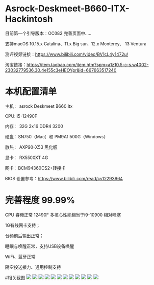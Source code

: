 # Asrock-Deskmeet-B660-ITX-Hackintosh

目前第一个引导版本：OC082     完善页面中.....


支持macOS 10.15.x Catalina、11.x Big sur、12.x Monterey、 13 Ventura


测评视频链接：https://www.bilibili.com/video/BV1cL4y1472u/

淘宝链接：https://item.taobao.com/item.htm?spm=a1z10.5-c-s.w4002-23032779536.30.4e155c3eHEOYpr&id=667663517240

# 本机配置清单

主机： asrock Deskmeet B660 itx

CPU: i5-12490F

内存： 32G 2x16 DDR4 3200

硬盘：SN750（Mac）和 PM9A1 500G（Windows）

散热： AXP90-X53 黑化版

显卡： RX5500XT 4G

网卡：BCM94360CS2+转接卡

BIOS 设置参考：https://www.bilibili.com/read/cv12293964

# 完善程度 99.99%

CPU 睿频正常 12490F 多核心性能相当于i9-10900 相对哇塞

1G有线网卡支持；

音频前后输出正常；

睡眠与唤醒正常，支持USB设备唤醒

WiFi、蓝牙正常

隔空投送接力、通用控制支持




#相关截图
![](https://github.com/Xmingbai/Asrock-Deskmeet-B660-ITX-Hackintosh/blob/main/1.png)
![](https://github.com/Xmingbai/Asrock-Deskmeet-B660-ITX-Hackintosh/blob/main/8.png)
![](https://github.com/Xmingbai/Asrock-Deskmeet-B660-ITX-Hackintosh/blob/main/10.png)
![](https://github.com/Xmingbai/Asrock-Deskmeet-B660-ITX-Hackintosh/blob/main/11.png)
![](https://github.com/Xmingbai/Asrock-Deskmeet-B660-ITX-Hackintosh/blob/main/12.png)
![](https://github.com/Xmingbai/Asrock-Deskmeet-B660-ITX-Hackintosh/blob/main/13.png)
![](https://github.com/Xmingbai/Asrock-Deskmeet-B660-ITX-Hackintosh/blob/main/2.png)
![](https://github.com/Xmingbai/Asrock-Deskmeet-B660-ITX-Hackintosh/blob/main/3.png)
![](https://github.com/Xmingbai/Asrock-Deskmeet-B660-ITX-Hackintosh/blob/main/4.png)
![](https://github.com/Xmingbai/Asrock-Deskmeet-B660-ITX-Hackintosh/blob/main/5.png)
![](https://github.com/Xmingbai/Asrock-Deskmeet-B660-ITX-Hackintosh/blob/main/6.png)
![](https://github.com/Xmingbai/Asrock-Deskmeet-B660-ITX-Hackintosh/blob/main/7.png)

